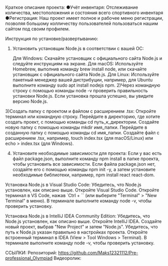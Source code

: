 Краткое описание проекта:
	●Учёт инвентаря: Отслеживание количества, местоположения и состояния всего спортивного инвентаря
	●Регистрация: Наш проект имеет полное и рабочее меню регистрации, позволяя большому колличеству пользователей пользоваться нашим сайтом под своим профилем.
	


Инструкция по установке/развертыванию:
1) Установить установщик Node.js в соответствии с вашей ОС:

	Для Windows: Скачайте установщик с официального сайта Node.js и следуйте инструкциям на экране.
	Для macOS: Используйте Homebrew, выполнив команду brew install node, или скачайте установщик с официального сайта Node.js.
	Для Linux: Используйте пакетный менеджер вашей дистрибуции, например, для Ubuntu выполните команду sudo apt install nodejs npm.
2)Через командную строку с помощью команды node -v проверить правильность установки Node.js. Если установка прошла успешно, вы увидите версию Node.js.

3)Создать папку с проектом и файлом с расширением .tsx:
	Откройте терминал или командную строку.
	Перейдите в директорию, где хотите создать проект, с помощью команды cd путь_к_директории.
	Создайте новую папку с помощью команды mkdir имя_папки.
	Перейдите в созданную папку с помощью команды cd имя_папки.
	Создайте файл с расширением .tsx, например, touch index.tsx (для macOS/Linux) или echo > index.tsx (для Windows).
	
4) Установите необходимые зависимости для проекта:
	Если у вас есть файл package.json, выполните команду npm install в папке проекта, чтобы установить все зависимости.
	Если файла package.json нет, создайте его с помощью команды npm init -y, а затем установите необходимые библиотеки, например, npm install react react-dom.


Установка Node.js в Visual Studio Code:
	Убедитесь, что Node.js установлен, как описано выше.
	Откройте Visual Studio Code.
	Откройте терминал в VS Code, нажав `Ctrl + `` (или выберите "Terminal" > "New Terminal" в меню).
	В терминале выполните команду node -v, чтобы проверить установку.
	

Установка Node.js в IntelliJ IDEA Community Edition:
	Убедитесь, что Node.js установлен, как описано выше.
	Откройте IntelliJ IDEA.
	Создайте новый проект, выбрав "New Project" и затем "Node.js".
	Убедитесь, что путь к Node.js указан правильно в настройках проекта.
	Откройте встроенный терминал в IDEA (View > Tool Windows > Terminal).
	В терминале выполните команду node -v, чтобы проверить установку.

ССЫЛКИ:
	Репозиторий: https://github.com/Maks12321112/Pre-professional_Olympiad
	Видеоролик:
